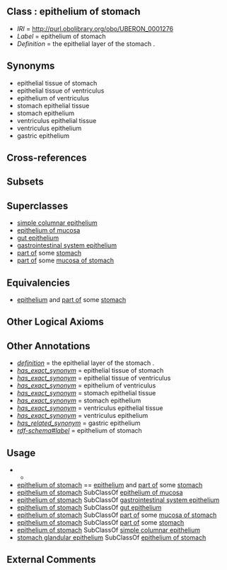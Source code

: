
## Class : epithelium of stomach

 * *IRI* = http://purl.obolibrary.org/obo/UBERON_0001276
 * *Label* = epithelium of stomach
 * *Definition* = the epithelial layer of the stomach .

## Synonyms

 * epithelial tissue of stomach
 * epithelial tissue of ventriculus
 * epithelium of ventriculus
 * stomach epithelial tissue
 * stomach epithelium
 * ventriculus epithelial tissue
 * ventriculus epithelium
 * gastric epithelium

## Cross-references


## Subsets


## Superclasses

 * [simple columnar epithelium](../../UBERON/85/UBERON_0000485.md)
 * [epithelium of mucosa](../../UBERON/50/UBERON_0003350.md)
 * [gut epithelium](../../UBERON/29/UBERON_0003929.md)
 * [gastrointestinal system epithelium](../../UBERON/08/UBERON_0004808.md)
 * [part of](../../BFO/50/BFO_0000050.md) some [stomach](../../UBERON/45/UBERON_0000945.md)
 * [part of](../../BFO/50/BFO_0000050.md) some [mucosa of stomach](../../UBERON/99/UBERON_0001199.md)

## Equivalencies

 * [epithelium](../../UBERON/83/UBERON_0000483.md) and [part of](../../BFO/50/BFO_0000050.md) some [stomach](../../UBERON/45/UBERON_0000945.md)

## Other Logical Axioms


## Other Annotations

 * *[definition](../../IAO/15/IAO_0000115.md)* = the epithelial layer of the stomach .
 * *[has_exact_synonym](../../ym/oboInOwl#hasExactSynonym.md)* = epithelial tissue of stomach
 * *[has_exact_synonym](../../ym/oboInOwl#hasExactSynonym.md)* = epithelial tissue of ventriculus
 * *[has_exact_synonym](../../ym/oboInOwl#hasExactSynonym.md)* = epithelium of ventriculus
 * *[has_exact_synonym](../../ym/oboInOwl#hasExactSynonym.md)* = stomach epithelial tissue
 * *[has_exact_synonym](../../ym/oboInOwl#hasExactSynonym.md)* = stomach epithelium
 * *[has_exact_synonym](../../ym/oboInOwl#hasExactSynonym.md)* = ventriculus epithelial tissue
 * *[has_exact_synonym](../../ym/oboInOwl#hasExactSynonym.md)* = ventriculus epithelium
 * *[has_related_synonym](../../ym/oboInOwl#hasRelatedSynonym.md)* = gastric epithelium
 * *[rdf-schema#label](../../el/rdf-schema#label.md)* = epithelium of stomach

## Usage

 * -
 * [epithelium of stomach](../../UBERON/76/UBERON_0001276.md) == [epithelium](../../UBERON/83/UBERON_0000483.md) and [part of](../../BFO/50/BFO_0000050.md) some [stomach](../../UBERON/45/UBERON_0000945.md)
 * [epithelium of stomach](../../UBERON/76/UBERON_0001276.md) SubClassOf [epithelium of mucosa](../../UBERON/50/UBERON_0003350.md)
 * [epithelium of stomach](../../UBERON/76/UBERON_0001276.md) SubClassOf [gastrointestinal system epithelium](../../UBERON/08/UBERON_0004808.md)
 * [epithelium of stomach](../../UBERON/76/UBERON_0001276.md) SubClassOf [gut epithelium](../../UBERON/29/UBERON_0003929.md)
 * [epithelium of stomach](../../UBERON/76/UBERON_0001276.md) SubClassOf [part of](../../BFO/50/BFO_0000050.md) some [mucosa of stomach](../../UBERON/99/UBERON_0001199.md)
 * [epithelium of stomach](../../UBERON/76/UBERON_0001276.md) SubClassOf [part of](../../BFO/50/BFO_0000050.md) some [stomach](../../UBERON/45/UBERON_0000945.md)
 * [epithelium of stomach](../../UBERON/76/UBERON_0001276.md) SubClassOf [simple columnar epithelium](../../UBERON/85/UBERON_0000485.md)
 * [stomach glandular epithelium](../../UBERON/24/UBERON_0006924.md) SubClassOf [epithelium of stomach](../../UBERON/76/UBERON_0001276.md)

## External Comments

